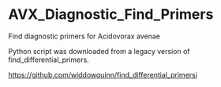 # AVX_Diagnostic_Find_Primers
Find diagnostic primers for Acidovorax avenae

Python script was downloaded from a legacy version of find_differential_primers.

https://github.com/widdowquinn/find_differential_primersi


